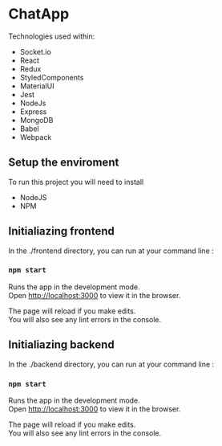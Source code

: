 # ChatApp
Technologies used within:
- Socket.io 
- React  
- Redux
- StyledComponents
- MaterialUI
- Jest
- NodeJs 
- Express 
- MongoDB
- Babel 
- Webpack

## Setup the enviroment 

To run this project you will need to install 
- NodeJS
- NPM


## Initialiazing frontend

In the ./frontend directory, you can run at your command line :

### `npm start`

Runs the app in the development mode.<br />
Open [http://localhost:3000](http://localhost:3000) to view it in the browser.

The page will reload if you make edits.<br />
You will also see any lint errors in the console.

## Initialiazing backend

In the ./backend directory, you can run at your command line :

### `npm start`

Runs the app in the development mode.<br />
Open [http://localhost:3000](http://localhost:3000) to view it in the browser.

The page will reload if you make edits.<br />
You will also see any lint errors in the console.

